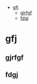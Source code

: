 <!--ts-->
   * [gfj](#gfj)
      * [gjrfgf](#gjrfgf)
      * [fdgj](#fdgj)

<!-- Added by: gil_diy, at: Thu 27 Oct 2022 20:14:51 IDT -->

<!--te-->

# gfj

## gjrfgf

## fdgj